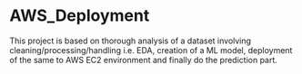 # AWS_Deployment
This project is based on thorough analysis of a dataset involving cleaning/processing/handling i.e. EDA, creation of a ML model, deployment of the same to AWS EC2 environment and finally do the prediction part.
